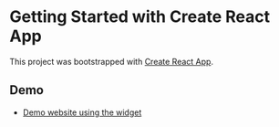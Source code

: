 # Getting Started with Create React App

This project was bootstrapped with [Create React App](https://github.com/facebook/create-react-app).

## Demo

- [Demo website using the widget](http://demo-website-ben-kweon.s3-website-us-west-1.amazonaws.com/)
